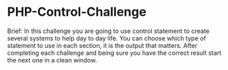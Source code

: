 # PHP-Control-Challenge
Brief: In this challenge you are going to use control statement to create several systems to help day to day life. You can choose which type of statement to use in each section, it is the output that matters. After completing each challenge and being sure you have the correct result start the next one in a clean window.
